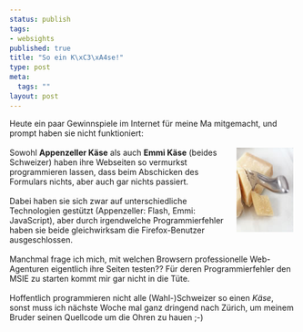 ```yaml
--- 
status: publish
tags: 
- websights
published: true
title: "So ein K\xC3\xA4se!"
type: post
meta: 
  tags: ""
layout: post
---
```

Heute ein paar Gewinnspiele im Internet für meine Ma mitgemacht, und prompt haben sie nicht funktioniert:<br /><br /><img width="100" vspace="0" hspace="5" height="148" border="0" align="right" alt="Bildquelle: treffpunkt-tisch.de" src="/media/wp/allgemein/kaese.jpg" />Sowohl <span style="font-weight: bold;">Appenzeller Käse</span> als auch <span style="font-weight: bold;">Emmi Käse</span> (beides Schweizer) haben ihre Webseiten so vermurkst programmieren lassen, dass beim Abschicken des Formulars nichts, aber auch gar nichts passiert.<br /><br />Dabei haben sie sich zwar auf unterschiedliche Technologien gestützt (Appenzeller: Flash, Emmi: JavaScript), aber durch irgendwelche Programmierfehler haben sie beide gleichwirksam die Firefox-Benutzer ausgeschlossen.<br /><br />Manchmal frage ich mich, mit welchen Browsern professionelle Web-Agenturen eigentlich ihre Seiten testen?? Für deren Programmierfehler den MSIE zu starten kommt mir gar nicht in die Tüte.<br /><br />Hoffentlich programmieren nicht alle (Wahl-)Schweizer so einen <span style="font-style: italic;">Käse</span>, sonst muss ich nächste Woche mal ganz dringend nach Zürich, um meinem Bruder seinen Quellcode um die Ohren zu hauen ;-)<br />
